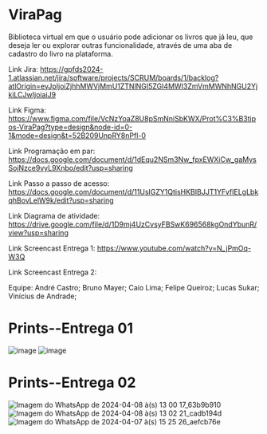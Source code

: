 # ViraPag

Biblioteca virtual em que o usuário pode adicionar os livros que já leu, que deseja ler ou explorar outras funcionalidade, através de uma aba de cadastro do livro na plataforma.

Link Jira: https://gpfds2024-1.atlassian.net/jira/software/projects/SCRUM/boards/1/backlog?atlOrigin=eyJpIjoiZjhhMWVjMmU1ZTNlNGI5ZGI4MWI3ZmVmMWNhNGU2YjkiLCJwIjoiaiJ9

Link Figma: https://www.figma.com/file/VcNzYoaZ8U8pSmNniSbKWX/Prot%C3%B3tipos-ViraPag?type=design&node-id=0-1&mode=design&t=52B209UnpRY8nPfl-0

Link Programação em par: https://docs.google.com/document/d/1dEqu2NSm3Nw_fpxEWXiCw_gaMysSojNzce9vyL9Xnbo/edit?usp=sharing

Link Passo a passo de acesso: https://docs.google.com/document/d/11UsIGZY1QtisHKBIBJJT1YFvfIELgLbkqhBovLelW9k/edit?usp=sharing

Link Diagrama de atividade: https://drive.google.com/file/d/1D9mj4UzCvsyFBSwK696568kgOndYbunR/view?usp=sharing

Link Screencast Entrega 1: https://www.youtube.com/watch?v=N_jPmOq-W3Q

Link Screencast Entrega 2: 

Equipe:
André Castro;
Bruno Mayer;
Caio Lima;
Felipe Queiroz;
Lucas Sukar;
Vinícius de Andrade;


# Prints--Entrega 01
![image](https://github.com/andrecastrom06/fds2024-1/assets/142420463/3115755d-0d18-4470-b392-f561bf349394)
![image](https://github.com/andrecastrom06/fds2024-1/assets/142420463/0e83d976-77c2-4089-b706-f0165466a153)

# Prints--Entrega 02
![Imagem do WhatsApp de 2024-04-08 à(s) 13 00 17_63b9b910](https://github.com/viniciusdandrade/ViraPag/assets/142420463/4c9d4ddf-503d-4d97-abea-95ab732ff506)
![Imagem do WhatsApp de 2024-04-08 à(s) 13 02 21_cadb194d](https://github.com/viniciusdandrade/ViraPag/assets/142420463/b4bdb717-f48e-42e7-9e2c-64c6bc306f71)
![Imagem do WhatsApp de 2024-04-07 à(s) 15 25 26_aefcb76e](https://github.com/andrecastrom06/ViraPag/assets/142420463/8d7b7392-4dcb-4a57-8f37-a117c7e30b3f)
